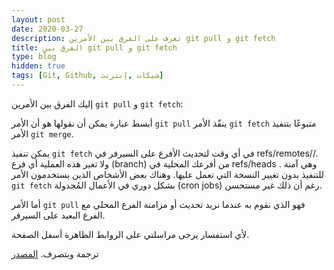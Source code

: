 ```yaml
---
layout: post
date: 2020-03-27
description: تعرف على الفرق بين الأمرين git pull و git fetch
title: الفرق بين git pull و git fetch
type: blog
hidden: true
tags: [Git, Github, شبكات ,إنترنت]
---
```


إليك الفرق بين الأمرين `git pull` و `git fetch`:

أبسط عبارة يمكن أن نقولها هو أن الأمر `git pull` ينفّذ الأمر `git fetch` متبوعًا بتنفيذ الأمر `git merge`.

يمكن تنفيذ `git fetch` في أي وقت لتحديث الأفرع على السيرفر في refs/remotes/<remote>/. ولا تغير هذه العملية أي فرع (branch) من أفرعك المحلية في refs/heads . وهي آمنة للتنفيذ بدون تغيير النسخة التي تعمل عليها. وهناك بعض الأشخاص الذين يستخدمون الأمر `git fetch` بشكل دوري في الأعمال المُجدولة (cron jobs) رغم أن ذلك غير مستحسن.

أما الأمر `git pull` فهو الذي نقوم به عندما نريد تحديث أو مزامنة الفرع المحلي مع الفرع البعيد على السيرفر.



ﻷي استفسار يرجى مراسلتي على الروابط الظاهرة أسفل الصفحة.

ترجمة وبتصرف. [المصدر](https://stackoverflow.com/questions/292357/what-is-the-difference-between-git-pull-and-git-fetch)

